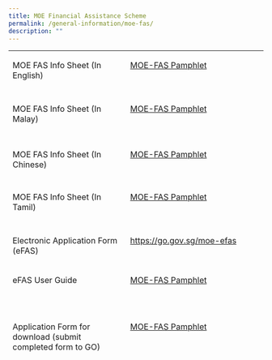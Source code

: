 ```yaml
---
title: MOE Financial Assistance Scheme
permalink: /general-information/moe-fas/
description: ""
---
```

<table height="602" width="663">
  <tbody><tr>
    <td valign="top" height="86" width="312"><p>MOE FAS Info Sheet (In English)</p></td>
    <td valign="top" width="312"><p><a href="files/GO%20PDF/moe%20fas%20info%20sheet%20(in%20english).pdf">MOE-FAS Pamphlet</a></p></td>
  </tr>
  <tr>
    <td valign="top" height="90" width="312"><p>MOE FAS Info Sheet (In Malay)</p></td>
    <td valign="top" width="312"><p><a href="files/GO%20PDF/moe%20fas%20info%20sheet%20(in%20malay).pdf">MOE-FAS Pamphlet</a></p></td>
  </tr>
  <tr>
    <td valign="top" height="84" width="312"><p>MOE FAS Info Sheet (In Chinese)</p></td>
    <td valign="top" width="312"><p><a href="files/GO%20PDF/moe%20fas%20info%20sheet%20(in%20chinese).pdf">MOE-FAS Pamphlet</a></p></td>
  </tr>
  <tr>
    <td valign="top" height="86" width="312"><p>MOE FAS Info Sheet (In Tamil)</p></td>
    <td valign="top" width="312"><p><a href="files/GO%20PDF/moe%20fas%20info%20sheet%20(in%20tamil).pdf">MOE-FAS Pamphlet</a></p></td>
  </tr>
  <tr>
    <td valign="top" height="54" width="312"><p>Electronic Application Form (eFAS)</p></td>
    <td valign="top" width="312"><p><a href="https://form.gov.sg/64e2f8f73f582600139f54ac">https://go.gov.sg/moe-efas</a></p></td>
  </tr>
  <tr>
    <td valign="top" height="92" width="312"><p>eFAS User Guide</p></td>
    <td valign="top" width="312"><p><a href="files/GO%20PDF/moe%20fas%20info%20sheet%20(in%20english).pdf">MOE-FAS Pamphlet</a></p></td>
  </tr>
  <tr>
    <td valign="top" width="312"><p>Application Form for download (submit    completed form to GO)</p></td>
    <td valign="top" width="312"><p><a href="/files/GO%20PDF/moe%20fas%20application.pdf">MOE-FAS Pamphlet</a></p></td>
  </tr>
</tbody></table>